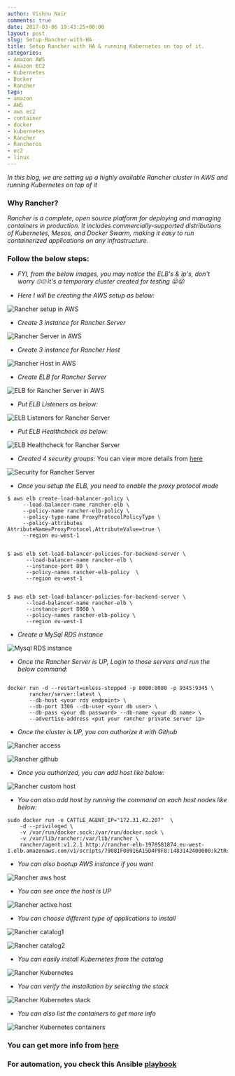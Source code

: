 ```yaml
---
author: Vishnu Nair
comments: true
date: 2017-03-06 19:43:25+00:00
layout: post
slug: Setup-Rancher-with-HA
title: Setup Rancher with HA & running Kubernetes on top of it.
categories:
- Amazon AWS
- Amazon EC2
- Kubernetes
- Docker
- Rancher
tags:
- amazon
- AWS
- aws ec2
- container
- docker
- kubernetes
- Rancher
- Rancheros
- ec2
- linux
---
```


*In this blog, we are setting up a highly available Rancher cluster in AWS and running Kubernetes on top of it*


### Why Rancher?

*Rancher is a complete, open source platform for deploying and managing containers in production. It includes commercially-supported distributions of Kubernetes, Mesos, and Docker Swarm, making it easy to run containerized applications on any infrastructure.*

### Follow the below steps:

* *FYI, from the below images, you may notice the ELB's & ip's, don't worry 🙄🙄 it's a temporary cluster created for testing 😛😜*

* *Here I will be creating the AWS setup as below:*

![Rancher setup in AWS](/images/Rancher-aws-setup.png)

* *Create 3 instance for Rancher Server*

![Rancher Server in AWS](/images/rancher-server.png)

* *Create 3 instance for Rancher Host*

![Rancher Host in AWS](/images/rancher-host.png)

* *Create ELB for Rancher Server*

![ELB for Rancher Server in AWS](/images/rancher-elb.png)

* *Put ELB Listeners as below:*

![ELB Listeners for Rancher Server](/images/rancher-elb-listeners.png)

* *Put ELB Healthcheck as below:*

![ELB Healthcheck for Rancher Server](/images/rancher-elb-healthcheck.png)

* *Created 4 security groups:*
  You can view more details from [here](https://docs.rancher.com/rancher/v1.5/en/installing-rancher/installing-server/)

![Security for Rancher Server](/images/aws-rancher-sg.png)

* *Once you setup the ELB, you need to enable the proxy protocol mode*

```
$ aws elb create-load-balancer-policy \
     --load-balancer-name rancher-elb \  
     --policy-name rancher-elb-policy \
     --policy-type-name ProxyProtocolPolicyType \
     --policy-attributes AttributeName=ProxyProtocol,AttributeValue=true \
     --region eu-west-1

```   


```

$ aws elb set-load-balancer-policies-for-backend-server \
      --load-balancer-name rancher-elb \
      --instance-port 80 \
      --policy-names rancher-elb-policy  \
      --region eu-west-1

```

```

$ aws elb set-load-balancer-policies-for-backend-server \
      --load-balancer-name rancher-elb \
      --instance-port 8080 \
      --policy-names rancher-elb-policy \
      --region eu-west-1

```

* *Create a MySql RDS instance*

![Mysql RDS instance](/images/rancher-mysql.png)

* *Once the Rancher Server is UP, Login to those servers and run the below command:*

```

docker run -d --restart=unless-stopped -p 8080:8080 -p 9345:9345 \
       rancher/server:latest \
       --db-host <your rds endpoint> \
       --db-port 3306 --db-user <your db user> \
       --db-pass <your db password> --db-name <your db name> \
       --advertise-address <put your rancher private server ip>

```

* *Once the cluster is UP, you can authorize it with Github*

![Rancher access](/images/rancher-access.png)

![Rancher github](/images/rancher-oauth-github.png)


* *Once you authorized, you can add host like below:*

![Rancher custom host](/images/add-custom-host.png)

* *You can also add host by running the command on each host nodes like below:*

```
sudo docker run -e CATTLE_AGENT_IP="172.31.42.207"  \
    -d --privileged \
    -v /var/run/docker.sock:/var/run/docker.sock \
    -v /var/lib/rancher:/var/lib/rancher \
    rancher/agent:v1.2.1 http://rancher-elb-1978581874.eu-west-1.elb.amazonaws.com/v1/scripts/79081F08916A15D4F9F8:1483142400000:k2tRsgImqrdonHsdFYEtpI2ss

```

* *You can also bootup AWS instance if you want*

![Rancher aws host](/images/add-aws-host.png)

* *You can see once the host is UP*

![Rancher active host](/images/active-host.png)

* *You can choose different type of applications to install*

![Rancher catalog1](/images/catalog1.png)

![Rancher catalog2](/images/catalog2.png)

* *You can easily install Kubernetes from the catalog*

![Rancher Kubernetes](/images/k8s-template.png)

* *You can verify the installation by selecting the stack*

![Rancher Kubernetes stack](/images/starting-k8s.png)

* *You can also list the containers to get more info*

![Rancher Kubernetes containers](/images/container-info.png)

### You can get more info from [here](http://rancher.com/)

### For automation, you check this Ansible [playbook](https://github.com/galal-hussein/Rancher-Ansible)
